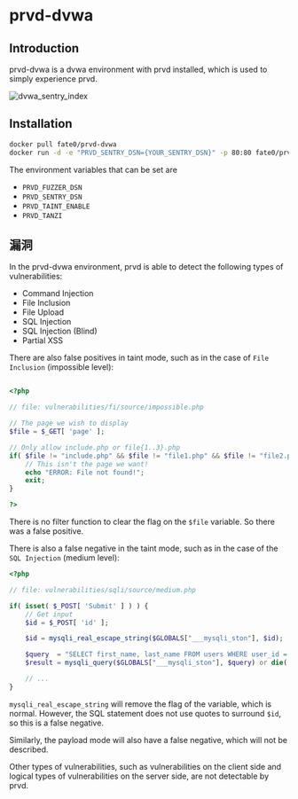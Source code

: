 # prvd-dvwa

## Introduction

prvd-dvwa is a dvwa environment with prvd installed, which is used to simply experience prvd.

![dvwa_sentry_index](https://raw.githubusercontent.com/fate0/prvd/master/artwork/dvwa_sentry_index.png)


## Installation

```sh
docker pull fate0/prvd-dvwa
docker run -d -e "PRVD_SENTRY_DSN={YOUR_SENTRY_DSN}" -p 80:80 fate0/prvd-dvwa
```

The environment variables that can be set are

* `PRVD_FUZZER_DSN`
* `PRVD_SENTRY_DSN`
* `PRVD_TAINT_ENABLE`
* `PRVD_TANZI`

## 漏洞

In the prvd-dvwa environment, prvd is able to detect the following types of vulnerabilities:

* Command Injection
* File Inclusion
* File Upload
* SQL Injection
* SQL Injection (Blind)
* Partial XSS


There are also false positives in taint mode, such as in the case of `File Inclusion` (impossible level):

```php

<?php 

// file: vulnerabilities/fi/source/impossible.php

// The page we wish to display 
$file = $_GET[ 'page' ]; 

// Only allow include.php or file{1..3}.php 
if( $file != "include.php" && $file != "file1.php" && $file != "file2.php" && $file != "file3.php" ) {
    // This isn't the page we want! 
    echo "ERROR: File not found!"; 
    exit; 
} 

?> 
```

There is no filter function to clear the flag on the `$file` variable.
So there was a false positive.

There is also a false negative in the taint mode, such as in the case of the `SQL Injection` (medium level):

```php
<?php

// file: vulnerabilities/sqli/source/medium.php

if( isset( $_POST[ 'Submit' ] ) ) {
    // Get input
    $id = $_POST[ 'id' ];

    $id = mysqli_real_escape_string($GLOBALS["___mysqli_ston"], $id);

    $query  = "SELECT first_name, last_name FROM users WHERE user_id = $id;";
    $result = mysqli_query($GLOBALS["___mysqli_ston"], $query) or die( '<pre>' . mysqli_error($GLOBALS["___mysqli_ston"]) . '</pre>' );

    // ...
}
```

`mysqli_real_escape_string` will remove the flag of the variable, which is normal.
However, the SQL statement does not use quotes to surround `$id`, so this is a false negative.

Similarly, the payload mode will also have a false negative, which will not be described.

Other types of vulnerabilities, such as vulnerabilities on the client side and logical types of 
vulnerabilities on the server side, are not detectable by prvd.